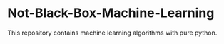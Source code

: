 # Not-Black-Box-Machine-Learning
This repository contains machine learning algorithms with pure python. 
